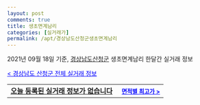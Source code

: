 ```yaml
---
layout: post
comments: true
title: 생초면계남리
categories: [실거래가]
permalink: /apt/경상남도산청군생초면계남리
---
```


2021년 09월 18일 기준, <a href="/apt/경상남도산청군">경상남도산청군</a> 생초면계남리 한달간 실거래 정보

<a style="color: blue;" href="/apt/경상남도산청군">< 경상남도 산청군 전체 실거래 정보</a>
<!---- start ---->
<table>
  <tr>
    <td colspan="4" style="font-weight: bold;"><a href="/apt/경상남도산청군생초면계남리{name_without_space}">오늘 등록된 실거래 정보가 없습니다</a> &nbsp;&nbsp;&nbsp; <a style="color: blue; font-size: smaller;" href="/apt/경상남도산청군생초면계남리{name_without_space}">면적별 최고가 ></a></td>
  </tr>
    
</table>
<!---- end ---->
    